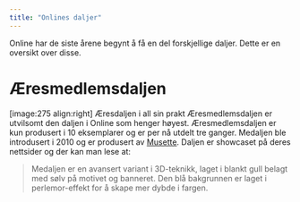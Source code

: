 ```yaml
---
title: "Onlines daljer"
---
```


Online har de siste årene begynt å få en del forskjellige daljer. Dette er en oversikt over disse.

Æresmedlemsdaljen
=================
[image:275 align:right]
    Æresdaljen i all sin prakt
Æresmedlemsdaljen er utvilsomt den daljen i Online som henger høyest. Æresmedlemsdaljen er kun produsert i  10 eksemplarer og er per nå utdelt tre ganger. Medaljen ble introdusert i 2010 og er produsert av [Musette](musette.no). Daljen er showcaset på deres nettsider og der kan man lese at:
> Medaljen er en avansert variant i 3D-teknikk, laget i blankt gull belagt med sølv på motivet og banneret. Den blå bakgrunnen er laget i perlemor-effekt for å skape mer dybde i fargen.



